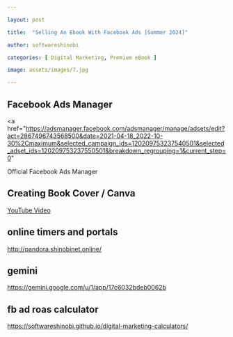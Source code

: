 ```yaml
---

layout: post

title:  "Selling An Ebook With Facebook Ads [Summer 2024]"

author: softwareshinobi

categories: [ Digital Marketing, Premium eBook ]

image: assets/images/7.jpg

---
```


## Facebook Ads Manager

<a href="https://adsmanager.facebook.com/adsmanager/manage/adsets/edit?act=2867496743568500&date=2021-04-18_2022-10-30%2Cmaximum&selected_campaign_ids=120209753237540501&selected_adset_ids=120209753237550501&breakdown_regrouping=1&current_step=0"
> 

Official Facebook Ads Manager

</a>


## Creating Book Cover / Canva

<a href="https://www.youtube.com/watch?v=7grq8ecq3ws"> YouTube Video </a>

## online timers and portals

http://pandora.shinobinet.online/

## gemini

https://gemini.google.com/u/1/app/17c6032bdeb0062b

## fb ad roas calculator

https://softwareshinobi.github.io/digital-marketing-calculators/
